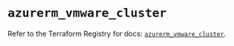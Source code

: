 # `azurerm_vmware_cluster`

Refer to the Terraform Registry for docs: [`azurerm_vmware_cluster`](https://registry.terraform.io/providers/hashicorp/azurerm/4.32.0/docs/resources/vmware_cluster).
